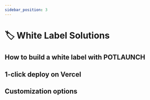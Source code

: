 ```yaml
---
sidebar_position: 3
---
```


# 🏷️ White Label Solutions

## How to build a white label with POTLAUNCH

## 1-click deploy on Vercel

## Customization options 